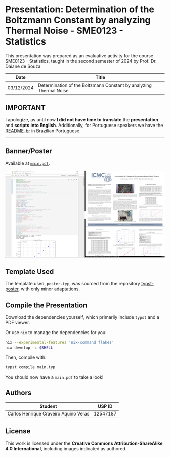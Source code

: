 # Presentation: Determination of the Boltzmann Constant by analyzing Thermal Noise - SME0123 - Statistics

This presentation was prepared as an evaluative activity for the course SME0123 - Statistics, taught in the second semester of 2024 by Prof. Dr. Daiane de Souza

|**Date**  |**Title**                                                           |
|----------|--------------------------------------------------------------------|
|03/12/2024| Determination of the Boltzmann Constant by analyzing Thermal Noise |

## IMPORTANT

I apologize, as until now **I did not have time to translate** the **presentation** and **scripts** **into English**. Additionally, for Portuguese speakers we have the [README-br](https://github.com/CarlosCraveiro/einstein-boltzmann-statistics/blob/main/README-br.md) in Brazilian Portuguese.


---------------------------------------------------------------------------------

## Banner/Poster
Available at [`main.pdf`](https://github.com/CarlosCraveiro/einstein-boltzmann-statistics/blob/main/main.pdf).

![preview_banner](images/thumb.png)

## Template Used

The template used, `poster.typ`, was sourced from the repository [typst-poster](https://github.com/pncnmnp/typst-poster/tree/master), with only minor adaptations.

## Compile the Presentation

Download the dependencies yourself, which primarily include `typst` and a PDF viewer.

Or use `nix` to manage the dependencies for you:
```bash
nix --experimental-features 'nix-command flakes'
nix develop -c $SHELL
```
Then, compile with:
```bash
typst compile main.typ
```
You should now have a `main.pdf` to take a look!

## Authors

| Student                               |  USP ID  |
|---------------------------------------|--------- |
| Carlos Henrique Craveiro Aquino Veras | 12547187 |

## License
This work is licensed under the **Creative Commons Attribution-ShareAlike 4.0 International**, including images indicated as authored.
